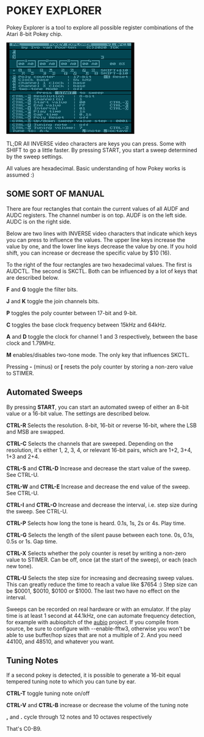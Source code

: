 POKEY EXPLORER
==============

Pokey Explorer is a tool to explore all possible register combinations of the Atari 8-bit Pokey chip.

![Default Screen](default-screen.png)

TL;DR All INVERSE video characters are keys you can press. Some with SHIFT to go a little faster. By pressing START, you start a sweep determined by the sweep settings.


All values are hexadecimal. Basic understanding of how Pokey works is assumed :)


SOME SORT OF MANUAL
-------------------

There are four rectangles that contain the current values of all AUDF and AUDC registers. The channel number is on top. AUDF is on the left side. AUDC is on the right side.

Below are two lines with INVERSE video characters that indicate which keys you can press to influence the values. The upper line keys increase the value by one, and the lower line keys decrease the value by one. If you hold shift, you can increase or decrease the specific value by $10 (16).

To the right of the four rectangles are two hexadecimal values. The first is AUDCTL. The second is SKCTL. Both can be influenced by a lot of keys that are described below.

**F** and **G** toggle the filter bits.

**J** and **K** toggle the join channels bits.

**P** toggles the poly counter between 17-bit and 9-bit.

**C** toggles the base clock frequency between 15kHz and 64kHz.

**A** and **D** toggle the clock for channel 1 and 3 respectively, between the base clock and 1.79MHz.

**M** enables/disables two-tone mode. The only key that influences SKCTL.

Pressing **-** (minus) or **\[** resets the poly counter by storing a non-zero value to STIMER.


Automated Sweeps
----------------

By pressing **START**, you can start an automated sweep of either an 8-bit value or a 16-bit value. The settings are described below.

**CTRL-R** Selects the resolution. 8-bit, 16-bit or reverse 16-bit, where the LSB and MSB are swapped.

**CTRL-C** Selects the channels that are sweeped. Depending on the resolution, it's either 1, 2, 3, 4, or relevant 16-bit pairs, which are 1+2, 3+4, 1+3 and 2+4.

**CTRL-S** and **CTRL-D** Increase and decrease the start value of the sweep. See CTRL-U.

**CTRL-W** and **CTRL-E** Increase and decrease the end value of the sweep. See CTRL-U.

**CTRL-I** and **CTRL-O** Increase and decrease the interval, i.e. step size during the sweep. See CTRL-U.

**CTRL-P** Selects how long the tone is heard. 0.1s, 1s, 2s or 4s. Play time.

**CTRL-G** Selects the length of the silent pause between each tone. 0s, 0.1s, 0.5s or 1s. Gap time.

**CTRL-X** Selects whether the poly counter is reset by writing a non-zero value to STIMER. Can be off, once (at the start of the sweep), or each (each new tone).

**CTRL-U** Selects the step size for increasing and decreasing sweep values. This can greatly reduce the time to reach a value like $7654 :) Step size can be $0001, $0010, $0100 or $1000. The last two have no effect on the interval.

Sweeps can be recorded on real hardware or with an emulator. If the play time is at least 1 second at 44.1kHz, one can automate frequency detection, for example with aubiopitch of the [aubio](https://aubio.org/) project. If you compile from source, be sure to configure with --enable-fftw3, otherwise you won't be able to use buffer/hop sizes that are not a multiple of 2. And you need 44100, and 48510, and whatever you want.


Tuning Notes
------------

If a second pokey is detected, it is possible to generate a 16-bit equal tempered tuning note to which you can tune by ear.

**CTRL-T** toggle tuning note on/off

**CTRL-V** and **CTRL-B** increase or decrease the volume of the tuning note

**,** and **.** cycle through 12 notes and 10 octaves respectively

That's C0-B9. 


